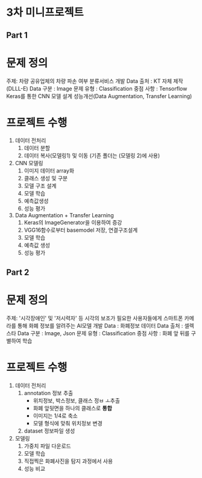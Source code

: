 # 3차 미니프로젝트

## Part 1

# 문제 정의
  주제: 차량 공유업체의 차량 파손 여부 분류서비스 개발
  Data 출처 : KT 자체 제작 (DLLL-E)
  Data 구분 : Image
  문제 유형 : Classification
  중점 사항 : Tensorflow Keras를 통한 CNN 모델 설계
  성능개선(Data Augmentation, Transfer Learning)

# 프로젝트 수행
  1. 데이터 전처리
     1) 데이터 분할
     2) 데이터 복사(모델링1) 및 이동
        (기존 폴더는 (모델링 2)에 사용)
  2. CNN 모델링
     1) 이미지 데이터 array화
     2) 클래스 생성 및 구분
     3) 모델 구조 설계
     4) 모델 학습
     5) 예측값생성
     6) 성능 평가
 3. Data Augmentation + Transfer Learning
    1) Keras의 ImageGenerator을 이용하여 증강
    2) VGG16함수로부터 basemodel 저장, 연결구조설계
    3) 모델 학습
    4) 예측값 생성
    5) 성능 평가

## Part 2

# 문제 정의
  주제: '시각장애인' 및 '저시력자' 등 시각의 보조가 필요한 사용자들에게 스마트폰 카메라를 통해 화폐 정보를 알려주는 AI모델 개발
  Data : 화폐정보 데이터
  Data 출처 : 셀렉스타
  Data 구분 : Image, Json
  문제 유형 : Classification
  중점 사항 : 화폐 앞 뒤를 구별하여 학습

# 프로젝트 수행
  1. 데이터 전처리
     1) annotation 정보 추출
        - 위치정보, 박스정보, 클래스 정ㅂ ㅗ추출
        - 화폐 앞뒷면을 하나의 클래스로 <b>통합</b>
        - 이미지는 1/4로 축소
        - 모델 형식에 맞춰 위치정보 변경
     2) dataset 정보파일 생성
  2. 모델링
     1) 가중치 파일 다운로드
     2) 모델 학습
     3) 직접찍은 화폐사진을 탐지 과정에서 사용
     4) 성능 비교

